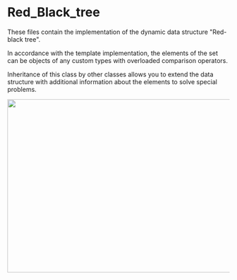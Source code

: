 # Red_Black_tree

These files contain the implementation of the dynamic data structure "Red-black tree".

In accordance with the template implementation, the elements of the set can be objects of any custom types with overloaded comparison operators.

Inheritance of this class by other classes allows you to extend the data structure with additional information about the elements to solve special problems.


<img src="https://user-images.githubusercontent.com/56280697/176013655-4555e8a9-1703-4498-89d2-4e75544112cb.png" width="800" height="392"/>
